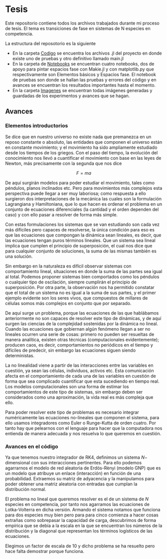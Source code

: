 # Tesis
Este repositorio contiene todos los archivos trabajados durante mi proceso de tesis. El tema es transiciones de fase en sistemas de N especies en competencia.

La estructura del reposotorio es la siguiente

* En la carpeta [Codigo](/home/rogve98/Documentos/Tesis/Tesis/Código/Codigo) se encuentra los archivos .jl del proyecto en donde existe uno de pruebas y otro definitivo llamado main.jl
* En la carpeta de [Notebooks](/home/rogve98/Documentos/Tesis/Tesis/Código/Notebooks) se encuentran cuatro notebooks, dos de apoyo para pintar espacios fase con Makie.jl y con matplotlib.py que respectivamente son Elementos básicos y Espacios fase. El notebook de pruebas son donde se hallan las pruebas y errores del código y en avances se encuentran los resultados importantes hasta el momento.
* En la carpeta [Imagenes](/home/rogve98/Documentos/Tesis/Tesis/Código/Imagenes) se encuentran todas imágenes generadas y guardadas de los experimentos y avances que se hagan.

## Avances

### Elementos introductorios

Se dice que en nuestro universo no existe nada que premanezca en un reposo constante o absoluto, las entidades que componen el universo están en constante movimiento; y el movimiento ha sido ampliamente estudiado desde los tiempos de los griegos. Con el paso del tiempo, la evolución del conocimiento nos llevó a cuantificar el movimiento con base en las leyes de Newton, más precisamente con la segunda que nos dice

$$F=ma$$

De aquí surgirán modelos para poder estudiar el movimiento, tales como péndulos, planos inclinados etc. Pero para movimientos más complejos esta perspectiva puede llegar a ser muy laboriosa; como respuesta a ello surgieron dos interpretaciones de la mecánica las cuales son la formulación Lagrangiana y Hamiltoniana, que lo que hacen es ordenar el problema en un conjunto de ecuaciones diferenciales (la cantidad y el orden dependen del caso) y con ello pasar a resolver de forma más simple.

Con estas formulaciones los sistemas que se van estudiando son cada vez más difíciles pero capaces de resolverse, la única condición para eso es que las ecuaciones que compongan la dinámica sean lineales, es decir, que las ecuaciones tengan puros términos lineales. Que un sistema sea lineal implica que cumplen el principio de superposición, el cual nos dice que para cualquier conjunto de soluciones, la suma de las mismas también es una solución.

Sin embargo en la naturaleza es difícil observar sistemas con comportamiento lineal, situaciones en donde la suma de las partes sea igual al total. Podemos proponer sistemas bien comportados como los péndulos o cualquier tipo de oscilación, siempre cumplirán el principio de superposición. Por otra parte, la observación nos ha permitido constatar que el total de un sistema no es igual a la suma de sus partes, y el primer ejemplo evidente son los seres vivos, que compuestos de millares de células somos más complejos en conjunto que por separado.

De aquí surge un problema, porque las ecuaciones de las que hablábamos anteriormente no son capaces de resolver este tipo de dinámicas, y de aquí surgen las ciencias de la complejidad sostenidas por la dinámica no lineal. Cuando las ecuaciones que gobiernan algún fenómeno llegan a ser no lineales ocurren una serie de cosas: primero no pueden ser resueltas de manera analítica, existen otras técnicas (computacionales evidentemente); producen caos, es decir, comportamientos no periódicos en el tiempo y difíciles de predecir, sin embargo las ecuaciones siguen siendo deterministas. 

La no linealidad viene a partir de las interacciones entre las variables en cuestión, ya sean las células, individuos, activos etc. Esta comunicación afecta en el comportamiento de cada una de las variables en cuestión de forma que sea complicado cuantificar que esta sucediendo en tiempo real. Los modelos computacionales son una forma de estimar los comportamientos de este tipo de sistemas, sin embargo deben ser considerados como una aproximación, la vida real es más compleja que ello.

Para poder resolver este tipo de problemas es necesario integrar numéricamente las ecuaciones no-lineales que componen el sistema, para ello usamos integradores como Euler o Runge-Kutta de orden cuatro. Por tanto hay que pelearnos con el lenguaje para hacer que la computadora nos entienda de manera adecuada y nos resuelva lo que queremos en cuestión.


### Avances en el código

Ya que tenemos nuestro integrador de RK4, definimos un sistema $N-$ dimensional con sus interacciones pertinentes. Para ello podemos agarrarnos el modelo de red aleatoria de Erdös-Rènyi (modelo GNP) que es un modelo que atribuye un enlace (interacción) en función de una probabilidad. Extraemos su matriz de adyacencia y la manipulamos para poder obtener una matriz aleatoria con entradas que cumplan la distribución normal. 

El problema no lineal que queremos resolver es el de un sistema de $N$ especies en competencia, por tanto nos agarramos las ecuaciones de Lotka-Volterra en dicha versión. Armando el sistema notamos que funciona para dos especies muy bien pero para para cinco comienza a hacer cosas extrañas como sobrepasar la capacidad de carga, descubrimos de forma empírica que se debía a la escala en la que se encuentran los números de la distribución y la diagonal que representan los términos logísticos de las ecuaciones.

Elegimos un factor de escala de 10 y dicho problema se ha resuelto pero hace falta demostrar porque funciona.